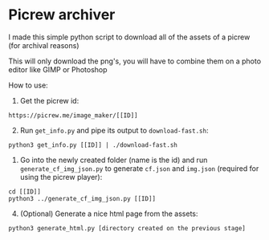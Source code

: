 # Picrew archiver

I made this simple python script to download all of the assets of a picrew (for archival reasons)

This will only download the png's, you will have to combine them on a photo editor like GIMP or Photoshop


How to use:

1. Get the picrew id:
   
```https://picrew.me/image_maker/[[ID]]```

2. Run `get_info.py` and pipe its output to `download-fast.sh`:

```python3 get_info.py [[ID]] | ./download-fast.sh```

1. Go into the newly created folder (name is the id) and run `generate_cf_img_json.py` to generate `cf.json` and `img.json` (required for using the picrew player):

```
cd [[ID]]
python3 ../generate_cf_img_json.py [[ID]]
```

4. (Optional) Generate a nice html page from the assets:

```python3 generate_html.py [directory created on the previous stage]```
